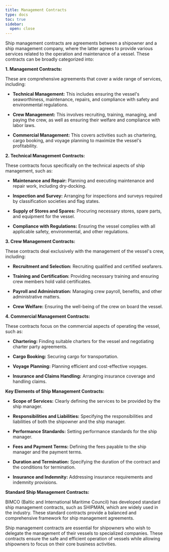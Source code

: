 ```yaml
---
title: Management Contracts
type: docs
toc: true
sidebar:
  open: close
---
```

Ship management contracts are agreements between a shipowner and a ship management company, where the latter agrees to provide various services related to the operation and maintenance of a vessel. These contracts can be broadly categorized into:

**1. Management Contracts:**

These are comprehensive agreements that cover a wide range of services, including:

*   **Technical Management:** This includes ensuring the vessel's seaworthiness, maintenance, repairs, and compliance with safety and environmental regulations.

*   **Crew Management:** This involves recruiting, training, managing, and paying the crew, as well as ensuring their welfare and compliance with labor laws.

*   **Commercial Management:** This covers activities such as chartering, cargo booking, and voyage planning to maximize the vessel's profitability.

**2. Technical Management Contracts:**

These contracts focus specifically on the technical aspects of ship management, such as:

*   **Maintenance and Repair:** Planning and executing maintenance and repair work, including dry-docking.

*   **Inspection and Survey:** Arranging for inspections and surveys required by classification societies and flag states.

*   **Supply of Stores and Spares:** Procuring necessary stores, spare parts, and equipment for the vessel.

*   **Compliance with Regulations:** Ensuring the vessel complies with all applicable safety, environmental, and other regulations.

**3. Crew Management Contracts:**

These contracts deal exclusively with the management of the vessel's crew, including:

*   **Recruitment and Selection:** Recruiting qualified and certified seafarers.

*   **Training and Certification:** Providing necessary training and ensuring crew members hold valid certificates.

*   **Payroll and Administration:** Managing crew payroll, benefits, and other administrative matters.

*   **Crew Welfare:** Ensuring the well-being of the crew on board the vessel.

**4. Commercial Management Contracts:**

These contracts focus on the commercial aspects of operating the vessel, such as:

*   **Chartering:** Finding suitable charters for the vessel and negotiating charter party agreements.

*   **Cargo Booking:** Securing cargo for transportation.

*   **Voyage Planning:** Planning efficient and cost-effective voyages.

*   **Insurance and Claims Handling:** Arranging insurance coverage and handling claims.

**Key Elements of Ship Management Contracts:**

*   **Scope of Services:** Clearly defining the services to be provided by the ship manager.

*   **Responsibilities and Liabilities:** Specifying the responsibilities and liabilities of both the shipowner and the ship manager.

*   **Performance Standards:** Setting performance standards for the ship manager.

*   **Fees and Payment Terms:** Defining the fees payable to the ship manager and the payment terms.

*   **Duration and Termination:** Specifying the duration of the contract and the conditions for termination.

*   **Insurance and Indemnity:** Addressing insurance requirements and indemnity provisions.

**Standard Ship Management Contracts:**

BIMCO (Baltic and International Maritime Council) has developed standard ship management contracts, such as SHIPMAN, which are widely used in the industry. These standard contracts provide a balanced and comprehensive framework for ship management agreements.

Ship management contracts are essential for shipowners who wish to delegate the management of their vessels to specialized companies. These contracts ensure the safe and efficient operation of vessels while allowing shipowners to focus on their core business activities.

